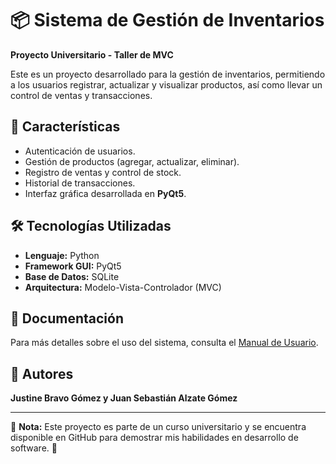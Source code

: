 # 📦 Sistema de Gestión de Inventarios

**Proyecto Universitario - Taller de MVC**

Este es un proyecto desarrollado para la gestión de inventarios, permitiendo a los usuarios registrar, actualizar y visualizar productos, así como llevar un control de ventas y transacciones.

## 🚀 Características
- Autenticación de usuarios.
- Gestión de productos (agregar, actualizar, eliminar).
- Registro de ventas y control de stock.
- Historial de transacciones.
- Interfaz gráfica desarrollada en **PyQt5**.

## 🛠 Tecnologías Utilizadas
- **Lenguaje:** Python
- **Framework GUI:** PyQt5
- **Base de Datos:** SQLite
- **Arquitectura:** Modelo-Vista-Controlador (MVC)

## 📄 Documentación
Para más detalles sobre el uso del sistema, consulta el [Manual de Usuario](docs/Manual_de_Usuario_Sistema_de_Gestion_de_Inventarios.pdf).

## 👤 Autores
**Justine Bravo Gómez y Juan Sebastián Alzate Gómez**

---
📌 **Nota:** Este proyecto es parte de un curso universitario y se encuentra disponible en GitHub para demostrar mis habilidades en desarrollo de software. 🚀
